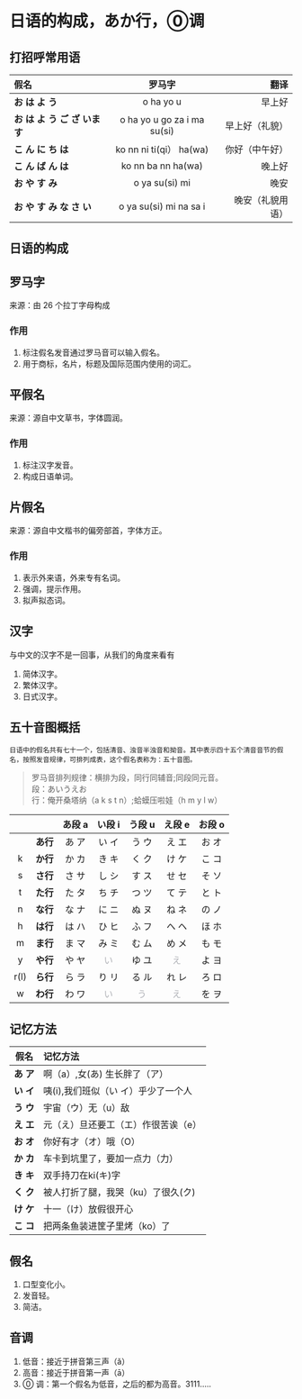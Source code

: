 # 日语的构成，あか行，⓪调

## 打招呼常用语
| 假名                          |           罗马字            |             翻译 |
| :---------------------------- | :-------------------------: | ---------------: |
| **お は よ う**               |          o ha yo u          |           早上好 |
| **お は よ う ご ざ いま す** | o ha yo u go za i ma su(si) |   早上好（礼貌） |
| **こ ん に ち は**            |   ko nn ni ti(qi） ha(wa)   |   你好（中午好） |
| **こ ん ば ん は**            |     ko nn ba nn ha(wa)      |           晚上好 |
| **お や す み**               |       o ya su(si) mi        |             晚安 |
| **お や す み な さ い**      |   o ya su(si) mi na sa i    | 晚安（礼貌用语） |

## 日语的构成

## 罗马字

来源：由 26 个拉丁字母构成

### 作用

1. 标注假名发音通过罗马音可以输入假名。
2. 用于商标，名片，标题及国际范围内使用的词汇。

## 平假名

来源：源自中文草书，字体圆润。

### 作用

1. 标注汉字发音。
2. 构成日语单词。

## 片假名

来源：源自中文楷书的偏旁部首，字体方正。

### 作用

1. 表示外来语，外来专有名词。
2. 强调，提示作用。
3. 拟声拟态词。

## 汉字

与中文的汉字不是一回事，从我们的角度来看有

1. 简体汉字。
2. 繁体汉字。
3. 日式汉字。

## 五十音图概括

    日语中的假名共有七十一个，包括清音、浊音半浊音和拗音。其中表示四十五个清音音节的假名，按照发音规律，可排列成表，这个假名表称为：五十音图。

> 罗马音排列规律：横排为段，同行同辅音;同段同元音。  
> 段：あいうえお  
> 行：俺开桑塔纳（a k s t n）;蛤蟆压啦娃（h m y l w）

|      |          | あ段 a |                 い段 i                  |                 う段 u                  |                 え段 e                  | お段 o |
| :--: | :------: | :----: | :-------------------------------------: | :-------------------------------------: | :-------------------------------------: | :----: |
|      | **あ行** | あ ア  |                  い イ                  |                  う ウ                  |                  え エ                  | お オ  |
|  k   | **か行** | か カ  |                  き キ                  |                  く ク                  |                  け ケ                  | こ コ  |
|  s   | **さ行** | さ サ  |                  し シ                  |                  す ス                  |                  せ セ                  | そ ソ  |
|  t   | **た行** | た タ  |                  ち チ                  |                  つ ツ                  |                  て テ                  | と ト  |
|  n   | **な行** | な ナ  |                  に ニ                  |                  ぬ ヌ                  |                  ね ネ                  | の ノ  |
|  h   | **は行** | は ハ  |                  ひ ヒ                  |                  ふ フ                  |                  へ ヘ                  | ほ ホ  |
|  m   | **ま行** | ま マ  |                  み ミ                  |                  む ム                  |                  め メ                  | も モ  |
|  y   | **や行** | や ヤ  | <span style="color: #b1b3b8;">い</span> |                  ゆ ユ                  | <span style="color: #b1b3b8;">え</span> | よ ヨ  |
| r(l) | **ら行** | ら ラ  |                  り リ                  |                  る ル                  |                  れ レ                  | ろ ロ  |
|  w   | **わ行** | わ ワ  | <span style="color: #b1b3b8;">い</span> | <span style="color: #b1b3b8;">う</span> | <span style="color: #b1b3b8;">え</span> | を ヲ  |

## 记忆方法

|   假名    | 记忆方法                            |
| :-------: | :---------------------------------- |
| **あ ア** | 啊（a）,女(あ) 生长胖了（ア）       |
| **い イ** | 咦(i),我们班似（い イ）乎少了一个人 |
| **う ウ** | 宇宙（ウ）无（u）敌                 |
| **え エ** | 元（え）旦还要工（エ）作很苦诶（e） |
| **お オ** | 你好有才（オ）哦（O） |
| **か カ** | 车卡到坑里了，要加一点力（力） |
| **き キ** | 双手持刀在ki(キ)字 |
| **く ク** | 被人打折了腿，我哭（ku）了很久(ク) |
| **け ケ** | 十一（け）放假很开心 |
| **こ コ** | 把两条鱼装进筐子里烤（ko）了 |

## 假名

1. 口型变化小。
2. 发音轻。
3. 简洁。

## 音调

1. 低音：接近于拼音第三声（ǎ）
2. 高音：接近于拼音第一声（ā）
3. ⓪ 调：第一个假名为低音，之后的都为高音。3111.....
